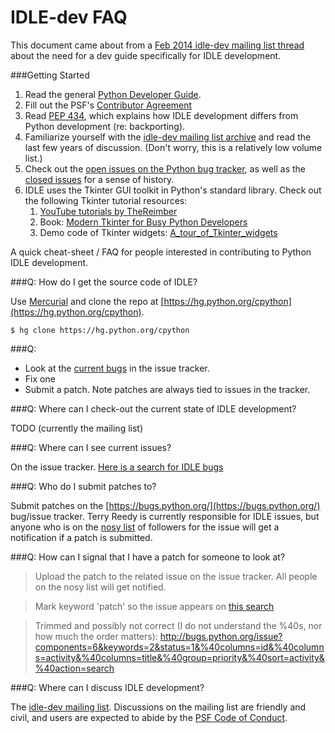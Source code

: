 IDLE-dev FAQ
============

This document came about from a [Feb 2014 idle-dev mailing list thread](https://mail.python.org/pipermail/idle-dev/2014-February/003377.html) about the need for a dev guide specifically for IDLE development.

###Getting Started

1. Read the general [Python Developer Guide](http://docs.python.org/devguide/).
1. Fill out the PSF's [Contributor Agreement](https://www.python.org/psf/contrib/contrib-form/)
1. Read [PEP 434](https://www.python.org/dev/peps/pep-0434/), which explains how IDLE development differs from Python development (re: backporting).
1. Familiarize yourself with the [idle-dev mailing list archive](https://mail.python.org/pipermail/idle-dev/) and read the last few years of discussion. (Don't worry, this is a relatively low volume list.)
1. Check out the [open issues on the Python bug tracker](https://bugs.python.org/issue?%40search_text=&ignore=file%3Acontent&title=&%40columns=title&id=&%40columns=id&stage=&creation=&creator=&activity=&%40columns=activity&%40sort=activity&actor=&nosy=&type=&components=6&versions=&dependencies=&assignee=&keywords=&priority=&status=1&%40columns=status&resolution=&nosy_count=&message_count=&%40group=&%40pagesize=50&%40startwith=0&%40sortdir=on&%40queryname=&%40old-queryname=&%40action=search), as well as the [closed issues](https://bugs.python.org/issue?@template=search&status=1) for a sense of history.
1. IDLE uses the Tkinter GUI toolkit in Python's standard library. Check out the following Tkinter tutorial resources:
    1. [YouTube tutorials by TheReimber](https://www.youtube.com/watch?v=rcACl0sUJeQ)
    1. Book: [Modern Tkinter for Busy Python Developers](http://www.amazon.com/Modern-Tkinter-Busy-Python-Developers-ebook/dp/B0071QDNLO)
    1. Demo code of Tkinter widgets: [A_tour_of_Tkinter_widgets](http://tkinter.unpythonic.net/wiki/A_tour_of_Tkinter_widgets)



A quick cheat-sheet / FAQ for people interested in contributing to Python IDLE development.


###Q: How do I get the source code of IDLE?

Use [Mercurial](http://mercurial.selenic.com/) and clone the repo at [https://hg.python.org/cpython](https://hg.python.org/cpython).

    $ hg clone https://hg.python.org/cpython


###Q:

 * Look at the [current bugs](http://bugs.python.org/issue?components=6&keywords=2&status=1&%40columns=id&%40columns=activity&%40columns=title&%40group=priority&%40sort=activity&%40action=search) in the issue tracker.
 * Fix one
 * Submit a patch. Note patches are always tied to issues in the tracker.

###Q: Where can I check-out the current state of IDLE development?

TODO (currently the mailing list)

###Q: Where can I see current issues?

On the issue tracker. [Here is a search for IDLE bugs](http://bugs.python.org/issue?components=6&keywords=2&status=1&%40columns=id&%40columns=activity&%40columns=title&%40group=priority&%40sort=activity&%40action=search)


###Q: Who do I submit patches to?

Submit patches on the [https://bugs.python.org/](https://bugs.python.org/) bug/issue tracker. Terry Reedy is currently responsible for IDLE issues, but anyone who is on the [nosy list](http://docs.python.org/devguide/triaging.html#nosy-list) of followers for the issue will get a notification if a patch is submitted.

###Q: How can I signal that I have a patch for someone to look at?

> Upload the patch to the related issue on the issue tracker. All people on the nosy list will get notified.

> Mark keyword 'patch' so the issue appears on [this search](http://bugs.python.org/issue?%40search_text=&ignore=file%3Acontent&title=&%40columns=title&id=&%40columns=id&stage=&creation=&creator=&activity=&%40columns=activity&%40sort=activity&actor=&nosy=&type=&components=6&versions=&dependencies=&assignee=&keywords=2&priority=&%40group=priority&status=1&%40columns=status&resolution=&nosy_count=&message_count=&%40pagesize=50&%40startwith=0&%40queryname=&%40old-queryname=&%40action=search)

> Trimmed and possibly not correct (I do not understand the %40s, nor how much
> the order matters):
> http://bugs.python.org/issue?components=6&keywords=2&status=1&%40columns=id&%40columns=activity&%40columns=title&%40group=priority&%40sort=activity&%40action=search
>


###Q: Where can I discuss IDLE development?

The [idle-dev mailing list](https://mail.python.org/mailman/listinfo/idle-dev). Discussions on the mailing list are friendly and civil, and users are expected to abide by the [PSF Code of Conduct](http://www.python.org/psf/codeofconduct/).

